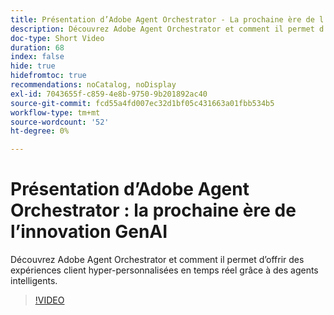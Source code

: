 ```yaml
---
title: Présentation d’Adobe Agent Orchestrator - La prochaine ère de l’innovation GenAI
description: Découvrez Adobe Agent Orchestrator et comment il permet d’offrir des expériences client hyper-personnalisées en temps réel grâce à des agents intelligents.
doc-type: Short Video
duration: 68
index: false
hide: true
hidefromtoc: true
recommendations: noCatalog, noDisplay
exl-id: 7043655f-c859-4e8b-9750-9b201892ac40
source-git-commit: fcd55a4fd007ec32d1bf05c431663a01fbb534b5
workflow-type: tm+mt
source-wordcount: '52'
ht-degree: 0%

---
```


# Présentation d’Adobe Agent Orchestrator : la prochaine ère de l’innovation GenAI

Découvrez Adobe Agent Orchestrator et comment il permet d’offrir des expériences client hyper-personnalisées en temps réel grâce à des agents intelligents.

<!-- 62_S653_3442539_67_introducing-adobes-agent-orchestrator-the-next-era-of-genai-innovation -->
>[!VIDEO](https://video.tv.adobe.com/v/3458307/?learn=on&enablevpops=true)
